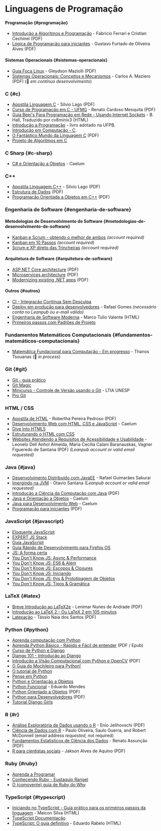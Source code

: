 # Linguagens de Programação

#### Programação {#programação}

-   [Introdução a Algoritmos e Programação](http://www.ferrari.pro.br/home/documents/FFerrari-CCechinel-Introducao-a-algoritmos.pdf) - Fabricio Ferrari e Cristian Cechinel (PDF)
-   [Lógica de Programação para iniciantes](https://dicasdeprogramacao.com.br/download/ebook-logica-de-programacao-para-iniciantes.pdf) - Gustavo Furtado de Oliveira Alves (PDF)

#### Sistemas Operacionais {#sistemas-operacionais}

-   [Guia Foca Linux](https://www.guiafoca.org/#download) - Gleydson Maziolli (PDF)
-   [Sistemas Operacionais: Conceitos e Mecanismos](http://wiki.inf.ufpr.br/maziero/lib/exe/fetch.php?media=socm:socm-livro.pdf) - Carlos A. Maziero (PDF) (:construction: *em contínuo desenvolvimento*)

### C {#c}

-   [Apostila Linguagem C](http://www.ime.usp.br/~slago/slago-C.pdf) - Silvio Lago (PDF)
-   [Curso de Programação em C - UFMG](http://www2.dcc.ufmg.br/disciplinas/pc/source/introducao_c_renatocm_deeufmg.pdf) - Renato Cardoso Mesquita (PDF)
-   [Guia Beej's Para Programação em Rede - Usando Internet Sockets](http://beej.us/guide/bgnet/translations/bgnet_ptbr.html) - B. Hall, Traduzido por cv8minix3 (HTML)
-   [Introdução a Programação](https://github.com/ufpb-computacao/introducao-a-programacao-livro/releases) - livro adotado na UFPB.
-   [Introdução em Computação - C](http://www.ime.usp.br/~elo/IntroducaoComputacao/).
-   [O Fantástico Mundo da Linguagem C](https://fiorix.files.wordpress.com/2014/04/o-fantc3a1stico-mundo-da-linguagem-c.pdf) (PDF)
-   [Projeto de Algoritmos em C](http://www.ime.usp.br/~pf/algoritmos/)

### C Sharp {#c-sharp}

-   [C# e Orientação a Objetos](https://www.caelum.com.br/apostila-csharp-orientacao-objetos/) - Caelum

<h3 id="cpp">

C++

</h3>

-   [Apostila Linguagem C++](http://www.ime.usp.br/~slago/slago-C++.pdf) - Silvio Lago (PDF)
-   [Estrutura de Dados](http://calhau.dca.fee.unicamp.br/wiki/images/0/01/EstruturasDados.pdf) (PDF)
-   [Programação Orientada a Objetos em C++](http://webserver2.tecgraf.puc-rio.br/~manuel/Download/Programacao%20Orientada%20a%20Objetos%20em%20C++.pdf) (PDF)

### Engenharia de Software {#engenharia-de-software}

#### Metodologias de Desenvolvimento de Software {#metodologias-de-desenvolvimento-de-software}

-   [Kanban e Scrum - obtendo o melhor de ambos](http://www.infoq.com/br/minibooks/kanban-scrum-minibook) *(account required)*
-   [Kanban em 10 Passos](http://www.infoq.com/br/minibooks/priming-kanban-jesper-boeg) *(account required)*
-   [Scrum e XP direto das Trincheiras](http://www.infoq.com/br/minibooks/scrum-xp-from-the-trenches) *(account required)*

#### Arquitetura de Software {#arquitetura-de-software}

-   [ASP.NET Core architecture](https://docs.microsoft.com/pt-br/dotnet/architecture/modern-web-apps-azure/) (PDF)
-   [Microservices architecture](https://docs.microsoft.com/pt-br/dotnet/architecture/microservices/) (PDF)
-   [Modernizing existing .NET apps](https://docs.microsoft.com/pt-br/dotnet/architecture/modernize-with-azure-containers/) (PDF)

#### Outros {#outros}

-   [CI - Integração Contínua Sem Desculpa](https://ci.mrprompt.com.br)
-   [Deploy em produção para desenvolvedores](https://leanpub.com/deployemprodparadevs) - Rafael Gomes *(necessário conta no Leanpub ou e-mail válido)*
-   [Engenharia de Software Moderna](https://engsoftmoderna.info) - Marco Tulio Valente (HTML)
-   [Primeiros passos com Padrões de Projeto](https://leanpub.com/primeiros-passos-com-padroes-de-projeto/)

### Fundamentos Matemáticos Computacionais {#fundamentos-matemáticos-computacionais}

-   [Matemática Fundacional para Computação - Em progresso](https://www.tsouanas.org/fmcbook/) - Thanos Tsouanas (:construction: *in process*)

### Git {#git}

-   [Git - guia prático](http://rogerdudler.github.io/git-guide/index.pt_BR.html)
-   [Git Magic](http://www-cs-students.stanford.edu/~blynn/gitmagic/intl/pt_br/)
-   [Minicurso - Controle de Versão usando o Git](https://github.com/ltiaunesp/Git-Minicurso) - LTIA UNESP
-   [Pro Git](http://git-scm.com/book/pt-br/)

### HTML / CSS

-   [Apostila de HTML](https://www.telecom.uff.br/pet/petws/downloads/apostilas/HTML.pdf) - Robertha Pereira Pedroso (PDF)
-   [Desenvolvimento Web com HTML, CSS e JavaScript](https://www.caelum.com.br/apostila-html-css-javascript/) - Caelum
-   [Dive Into HTML5](http://diveintohtml5.com.br)
-   [Estruturando o HTML com CSS](http://pt-br.learnlayout.com)
-   [Websites Atendendo a Requisitos de Acessibilidade e Usabilidade](https://leanpub.com/warau) - Leonelo Dell Anhol Almeida, Maria Cecília Calani Baranauskas, Vagner Figueredo de Santana (PDF) *(Leanpub account or valid email requested)*

### Java {#java}

-   [Desenvolvimento Distribuído com JavaEE](https://www.gitbook.com/book/rafaelsakurai/desenvolvimento-distribuido) - Rafael Guimarães Sakurai
-   [Imergindo na JVM](https://leanpub.com/imergindo-jvm) - Otavio Santana *(Leanpub account or valid email requested)*
-   [Introdução a Ciência da Computação com Java](http://ccsl.ime.usp.br/files/publications/files/2008/intro-java-cc.pdf) (PDF)
-   [Java e Orientação a Objetos](http://www.caelum.com.br/apostila-java-orientacao-objetos/) - Caelum
-   [Java para Desenvolvimento Web](http://www.caelum.com.br/apostila-java-web/) - Caelum
-   [Programação para iniciantes](https://s3.amazonaws.com/algaworks-assets/ebooks/algaworks-livro-programacao-para-iniciantes-v1.1.pdf) (PDF)

### JavaScript {#javascript}

-   [Eloquente JavaScript](https://github.com/braziljs/eloquente-javascript)
-   [EXPERT JS Stack](http://stack.desenvolvedor.expert)
-   [Guia JavaScript](https://developer.mozilla.org/pt-BR/docs/Web/JavaScript/Guide)
-   [Guia Rápido de Desenvolvimento para Firefox OS](https://leanpub.com/guiarapidofirefoxos)
-   [JS: A forma certa](http://jstherightway.org/pt-br/)
-   [You Don't Know JS: Async & Performance](https://github.com/cezaraugusto/You-Dont-Know-JS/blob/portuguese-translation/async%20&%20performance/README.md)
-   [You Don't Know JS: ES6 & Além](https://github.com/cezaraugusto/You-Dont-Know-JS/blob/portuguese-translation/es6%20&%20beyond/README.md)
-   [You Don't Know JS: Escopos & Closures](https://github.com/cezaraugusto/You-Dont-Know-JS/blob/portuguese-translation/scope%20&%20closures/README.md)
-   [You Don't Know JS: Iniciando](https://github.com/cezaraugusto/You-Dont-Know-JS/blob/portuguese-translation/up%20&%20going/README.md)
-   [You Don't Know JS: this & Prototipagem de Objetos](https://github.com/cezaraugusto/You-Dont-Know-JS/blob/portuguese-translation/this%20&%20object%20prototypes/README.md)
-   [You Don't Know JS: Tipos & Gramática](https://github.com/cezaraugusto/You-Dont-Know-JS/blob/portuguese-translation/types%20&%20grammar/README.md)

### LaTeX {#latex}

-   [Breve Introdução ao LaTeX2e](http://www.if.ufrj.br/~sandra/MetComp/doc/latex.pdf) - Lenimar Nunes de Andrade (PDF)
-   [Introdução ao LaTeX 2 - Ou LaTeX 2 em 105 minutos](http://ctan.org/pkg/lshort-portuguese-br)
-   [Latexação](https://www.ime.usp.br/~tassio/arquivo/latex/apostila.pdf) - Tássio Naia dos Santos (PDF)

### Python {#python}

-   [Aprenda computação com Python](https://aprendendo-computacao-com-python.readthedocs.org/en/latest/index.html)
-   [Aprenda Python Básico - Rápido e Fácil de entender](http://felipegalvao.com.br/livros) (PDF / Epub)
-   [Curso de Python e Django](https://osantana.me/curso-de-python-e-django)
-   [Django 101 - Introdução ao Django](http://turing.com.br/material/acpython/mod3/django/index.html)
-   [Introdução a Visão Computacional com Python e OpenCV](http://professor.luzerna.ifc.edu.br/ricardo-antonello/wp-content/uploads/sites/8/2017/02/Livro-Introdu%C3%A7%C3%A3o-a-Vis%C3%A3o-Computacional-com-Python-e-OpenCV-3.pdf) (PDF)
-   [O Guia do Mochileiro para Python!](https://python-guide-pt-br.readthedocs.io/pt_BR/latest/)
-   [O tutorial de Python](http://turing.com.br/pydoc/2.7/tutorial/)
-   [Pense em Python](https://penseallen.github.io/PensePython2e)
-   [Python e Orientação a Objetos](https://www.caelum.com.br/apostila-python-orientacao-a-objetos/)
-   [Python Funcional](https://dunossauro.github.io/python-funcional/) - Eduardo Mendes
-   [Python Orientado a Objetos](https://docs.google.com/viewer?a=v&pid=sites&srcid=ZGVmYXVsdGRvbWFpbnxyYWZhZWx1ZnR8Z3g6NTJlM2UzYzY1ZTgzMDEwMw) (PDF)
-   [Python para Desenvolvedores](https://ark4n.files.wordpress.com/2010/01/python_para_desenvolvedores_2ed.pdf) (PDF)
-   [Tutorial Django Girls](http://tutorial.djangogirls.org/pt/)

### R {#r}

-   [Análise Exploratória de Dados usando o R](http://www.uesc.br/editora/livrosdigitais2/analiseexploratoria_r.pdf) - Enio Jelihovschi (PDF)
-   [Ciência de Dados com R](https://www.ibpad.com.br/o-que-fazemos/publicacoes/introducao-ciencia-de-dados-com-r/) - Paulo Oliveira, Saulo Guerra, and Robert McDonnell (email address *requested*, not required)
-   [Fundamentos Estatísticos de Ciência dos Dados](https://homepages.dcc.ufmg.br/~assuncao/EstatCC/FECD.pdf) - Renato Assunção (PDF)
-   [R para cientistas sociais](http://www.uesc.br/editora/livrosdigitais_20140513/r_cientistas.pdf) - Jakson Alves de Aquino (PDF)

### Ruby {#ruby}

-   [Aprenda a Programar](http://www.jmonteiro.com/aprendaaprogramar/)
-   [Conhecendo Ruby - Eustaquio Rangel](https://leanpub.com/conhecendo-ruby/read)
-   [O (comovente) guia de Ruby do Why](http://why.carlosbrando.com)

### TypeScript {#typescript}

-   [Iniciando no TypeScript - Guia prático para os primeiros passos da linguagem](https://www.maiconsilva.com/starting-typescript/) - Maicon Silva (HTML)
-   [TypeScript Documentação](https://www.typescriptlang.org/pt/docs/)
-   [TypeScript: O guia definitivo](https://oieduardorabelo.medium.com/typescript-o-guia-definitivo-1a63b04259cc) - Eduardo Rabelo (HTML)

